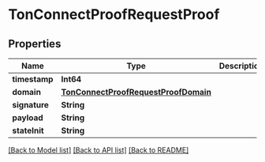 # TonConnectProofRequestProof

## Properties
Name | Type | Description | Notes
------------ | ------------- | ------------- | -------------
**timestamp** | **Int64** |  | 
**domain** | [**TonConnectProofRequestProofDomain**](TonConnectProofRequestProofDomain.md) |  | 
**signature** | **String** |  | 
**payload** | **String** |  | 
**stateInit** | **String** |  | [optional] 

[[Back to Model list]](../README.md#documentation-for-models) [[Back to API list]](../README.md#documentation-for-api-endpoints) [[Back to README]](../README.md)



